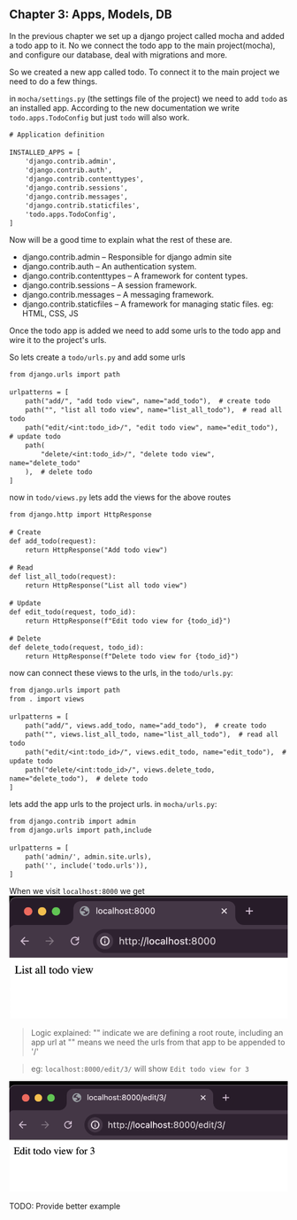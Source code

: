 ## Chapter 3: Apps, Models, DB

In the previous chapter we set up a django project called mocha and added a todo app to it. No we connect the todo app to the main project(mocha), and configure our database, deal with migrations and more.

So we created a new app called todo. To connect it to the main project we need to do a few things.

in `mocha/settings.py` (the settings file of the project) we need to add `todo` as an installed app. According to the new documentation we write `todo.apps.TodoConfig` but just `todo` will also work.

```
# Application definition

INSTALLED_APPS = [
    'django.contrib.admin',
    'django.contrib.auth',
    'django.contrib.contenttypes',
    'django.contrib.sessions',
    'django.contrib.messages',
    'django.contrib.staticfiles',
    'todo.apps.TodoConfig',
]
```

Now will be a good time to explain what the rest of these are.

- django.contrib.admin – Responsible for django admin site
- django.contrib.auth – An authentication system.
- django.contrib.contenttypes – A framework for content types.
- django.contrib.sessions – A session framework.
- django.contrib.messages – A messaging framework.
- django.contrib.staticfiles – A framework for managing static files. eg: HTML, CSS, JS

Once the todo app is added we need to add some urls to the todo app and wire it to the project's urls.

So lets create a `todo/urls.py` and add some urls

```
from django.urls import path

urlpatterns = [
    path("add/", "add todo view", name="add_todo"),  # create todo
    path("", "list all todo view", name="list_all_todo"),  # read all todo
    path("edit/<int:todo_id>/", "edit todo view", name="edit_todo"),  # update todo
    path(
        "delete/<int:todo_id>/", "delete todo view", name="delete_todo"
    ),  # delete todo
]
```

now in `todo/views.py` lets add the views for the above routes

```
from django.http import HttpResponse

# Create
def add_todo(request):
    return HttpResponse("Add todo view")

# Read
def list_all_todo(request):
    return HttpResponse("List all todo view")

# Update
def edit_todo(request, todo_id):
    return HttpResponse(f"Edit todo view for {todo_id}")

# Delete
def delete_todo(request, todo_id):
    return HttpResponse(f"Delete todo view for {todo_id}")
```

now can connect these views to the urls, in the `todo/urls.py`:

```
from django.urls import path
from . import views

urlpatterns = [
    path("add/", views.add_todo, name="add_todo"),  # create todo
    path("", views.list_all_todo, name="list_all_todo"),  # read all todo
    path("edit/<int:todo_id>/", views.edit_todo, name="edit_todo"),  # update todo
    path("delete/<int:todo_id>/", views.delete_todo, name="delete_todo"),  # delete todo
]
```

lets add the app urls to the project urls. in `mocha/urls.py`:

```
from django.contrib import admin
from django.urls import path,include

urlpatterns = [
    path('admin/', admin.site.urls),
    path('', include('todo.urls')),
]
```

When we visit `localhost:8000` we get
![list_all_todo](./assets/list_all_todo.png)

> Logic explained: "" indicate we are defining a root route, including an app url at "" means we need the urls from that app to be appended to '/'

> eg: `localhost:8000/edit/3/` will show `Edit todo view for 3`

![edit_todo](./assets/edit_todo.png)

TODO: Provide better example



